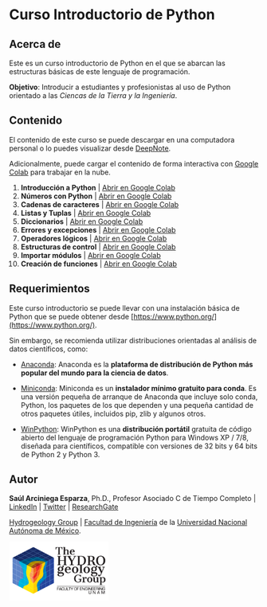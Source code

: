 # **Curso Introductorio de Python**

## Acerca de

Este es un curso introductorio de Python en el que se abarcan las estructuras básicas de este lenguaje de programación.

**Objetivo**: Introducir a estudiantes y profesionistas al uso de Python orientado a las *Ciencas de la Tierra y la Ingeniería*.

## Contenido

El contenido de este curso se puede descargar en una computadora personal o lo puedes visualizar desde [DeepNote](https://deepnote.com/project/Python-Curso-Basico-vUdYD25tTn-BuYh2noc-Qw/%2F01_Introduccion.ipynb).

Adicionalmente, puede cargar el contenido de forma interactiva con [Google Colab](https://colab.research.google.com) para trabajar en la nube.

1. **Introducción a Python** | [Abrir en Google Colab](https://colab.research.google.com/github/SaulArciniegaEsparza/Python-Basico/blob/main/01_Introduccion.ipynb)
2. **Números con Python** | [Abrir en Google Colab](https://colab.research.google.com/github/SaulArciniegaEsparza/Python-Basico/blob/main/02_Numeros.ipynb)
3. **Cadenas de caracteres** | [Abrir en Google Colab](https://colab.research.google.com/github/SaulArciniegaEsparza/Python-Basico/blob/main/03_Cadenas_de_Caracteres.ipynb)
4. **Listas y Tuplas** | [Abrir en Google Colab](https://colab.research.google.com/github/SaulArciniegaEsparza/Python-Basico/blob/main/04_Listas.ipynb)
5. **Diccionarios** | [Abrir en Google Colab](https://colab.research.google.com/github/SaulArciniegaEsparza/Python-Basico/blob/main/05_Diccionarios.ipynb)
6. **Errores y excepciones** | [Abrir en Google Colab](https://colab.research.google.com/github/SaulArciniegaEsparza/Python-Basico/blob/main/06_Errores_y_excepciones.ipynb)
7. **Operadores lógicos** | [Abrir en Google Colab](https://colab.research.google.com/github/SaulArciniegaEsparza/Python-Basico/blob/main/07_Operadores_Logicos.ipynb)
8. **Estructuras de control** | [Abrir en Google Colab](https://colab.research.google.com/github/SaulArciniegaEsparza/Python-Basico/blob/main/08_Estructuras_de_control.ipynb)
9. **Importar módulos** | [Abrir en Google Colab](https://colab.research.google.com/github/SaulArciniegaEsparza/Python-Basico/blob/main/09_Importar_modulos.ipynb)
10. **Creación de funciones** | [Abrir en Google Colab](https://colab.research.google.com/github/SaulArciniegaEsparza/Python-Basico/blob/main/10_Creacion_de_Funciones.ipynb)

## Requerimientos

Este curso introductorio se puede llevar con una instalación básica de Python que se puede obtener desde [https://www.python.org/](https://www.python.org/).

Sin embargo, se recomienda utilizar distribuciones orientadas al análisis de datos científicos, como:


* [Anaconda](https://www.anaconda.com/products/individual): Anaconda es la **plataforma de distribución de Python más popular del mundo para la ciencia de datos**.

* [Miniconda](https://docs.conda.io/en/latest/miniconda.html): Miniconda es un **instalador mínimo gratuito para conda**. Es una versión pequeña de arranque de Anaconda que incluye solo conda, Python, los paquetes de los que dependen y una pequeña cantidad de otros paquetes útiles, incluidos pip, zlib y algunos otros.

* [WinPython](https://sourceforge.net/projects/winpython/): WinPython es una **distribución portátil** gratuita de código abierto del lenguaje de programación Python para Windows XP / 7/8, diseñada para científicos, compatible con versiones de 32 bits y 64 bits de Python 2 y Python 3.



## Autor

**Saúl Arciniega Esparza**, Ph.D., Profesor Asociado C de Tiempo Completo | [LinkedIn](https://www.linkedin.com/in/saularciniegaesparza/) | [Twitter](https://twitter.com/zaul_arciniega) | [ResearchGate](https://www.researchgate.net/profile/Saul-Arciniega-Esparza)

[Hydrogeology Group](https://www.ingenieria.unam.mx/hydrogeology/) | [Facultad de Ingeniería](https://www.ingenieria.unam.mx/) de la [Universidad Nacional Autónoma de México](https://www.unam.mx/).

<img src="/img/logo_01.png" alt="" width="200"/>

